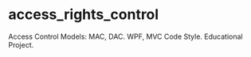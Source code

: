# access_rights_control
Access Control Models: MAC, DAC. WPF, MVC Code Style. Educational Project. 
